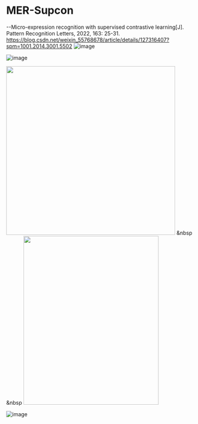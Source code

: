 # MER-Supcon
--Micro-expression recognition with supervised contrastive learning[J]. Pattern Recognition Letters, 2022, 163: 25-31.
https://blog.csdn.net/weixin_55768678/article/details/127316407?spm=1001.2014.3001.5502
![image](https://github.com/hahaluluyo/Micro-expression-recognition-with-supervised-contrastive-learning/assets/95153290/21b1fb8d-371e-4d2a-851b-6158422b1282)

![image](https://github.com/hahaluluyo/Micro-expression-recognition-with-supervised-contrastive-learning/assets/95153290/7efe5207-da42-4a2f-b0b8-5a94c0f987d3)

<img src="https://github.com/hahaluluyo/Micro-expression-recognition-with-supervised-contrastive-learning/assets/95153290/4a758da9-713b-410f-b17d-b443bac11daf" width="450" height="450" /> &nbsp &nbsp
<img src="https://github.com/hahaluluyo/Micro-expression-recognition-with-supervised-contrastive-learning/assets/95153290/fe011c0a-89d2-4065-9591-3721fb008ba4" width="360" height="450" /><br/>

![image](https://github.com/hahaluluyo/Micro-expression-recognition-with-supervised-contrastive-learning/assets/95153290/db1fd98b-a851-4a24-8bdc-ee3815fbe3b4)



